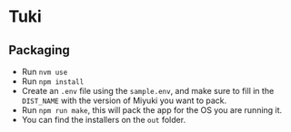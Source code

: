# Tuki

## Packaging

* Run `nvm use`
* Run `npm install`
* Create an `.env` file using the `sample.env`, and make sure to fill in the `DIST_NAME` with the version of Miyuki you want to pack.
* Run `npm run make`, this will pack the app for the OS you are running it.
* You can find the installers on the `out` folder.